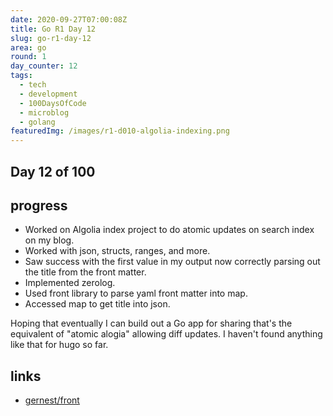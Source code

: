 ```yaml
---
date: 2020-09-27T07:00:08Z
title: Go R1 Day 12
slug: go-r1-day-12
area: go
round: 1
day_counter: 12
tags:
  - tech
  - development
  - 100DaysOfCode
  - microblog
  - golang
featuredImg: /images/r1-d010-algolia-indexing.png
---
```


## Day 12 of 100

## progress

- Worked on Algolia index project to do atomic updates on search index on my blog.
- Worked with json, structs, ranges, and more.
- Saw success with the first value in my output now correctly parsing out the title from the front matter.
- Implemented zerolog.
- Used front library to parse yaml front matter into map.
- Accessed map to get title into json.

Hoping that eventually I can build out a Go app for sharing that's the equivalent of "atomic alogia" allowing diff updates.
I haven't found anything like that for hugo so far.

## links

- [gernest/front](https://pkg.go.dev/github.com/gernest/front)
